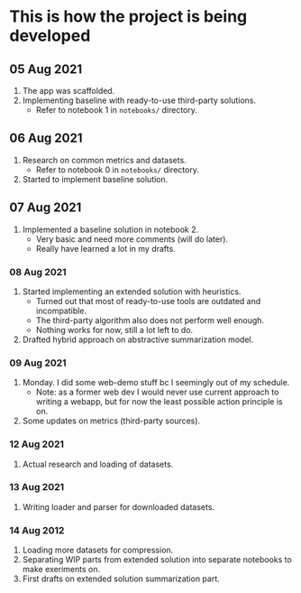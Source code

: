 # This is how the project is being developed

## 05 Aug 2021
1. The app was scaffolded.
2. Implementing baseline with ready-to-use third-party solutions.
    - Refer to notebook 1 in `notebooks/` directory.

## 06 Aug 2021
1. Research on common metrics and datasets.
    - Refer to notebook 0 in `notebooks/` directory.
2. Started to implement baseline solution.

## 07 Aug 2021
1. Implemented a baseline solution in notebook 2.
    - Very basic and need more comments (will do later).
    - Really have learned a lot in my drafts.

### 08 Aug 2021
1. Started implementing an extended solution with heuristics.
    - Turned out that most of ready-to-use tools are outdated and incompatible.
    - The third-party algorithm also does not perform well enough.
    - Nothing works for now, still a lot left to do.
2. Drafted hybrid approach on abstractive summarization model.

### 09 Aug 2021
1. Monday. I did some web-demo stuff bc I seemingly out of my schedule.
    - Note: as a former web dev I would never use current approach to writing a webapp, but for now the least possible action principle is on.
2. Some updates on metrics (third-party sources).

### 12 Aug 2021
1. Actual research and loading of datasets.

### 13 Aug 2021
1. Writing loader and parser for downloaded datasets.

### 14 Aug 2012
1. Loading more datasets for compression.
2. Separating WIP parts from extended solution into separate notebooks to make exeriments on.
3. First drafts on extended solution summarization part.